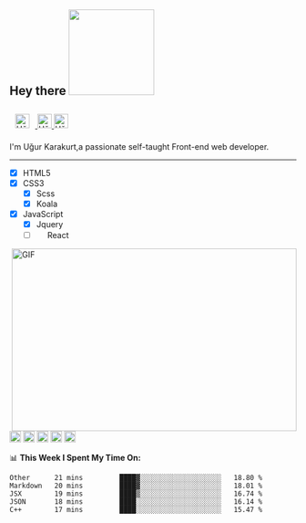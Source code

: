 
## Hey there <img src="https://media.giphy.com/media/XfUq4YqOcyHfrTEM5l/giphy.gif" width="150px">
<a href="https://www.linkedin.com/in/u%C4%9Fur-karakurt-8b77b6154/" target="_blank">
  <img style="padding: 10px;" alt="Uğur Karakurt | LinkedIn" width="25px" src="https://www.flaticon.com/svg/vstatic/svg/174/174857.svg?token=exp=1615462541~hmac=8c76a1dec278b39f720a1c5ad261c882"/>
</a>
<a href="https://www.instagram.com/ugurkarakurt7/" target="_blank">
  <img alt="Uğur Karakurt | Instagram" width="25px" src="https://www.flaticon.com/svg/vstatic/svg/174/174855.svg?token=exp=1615463225~hmac=096ad99503aca29c94dcad9a08b5937e"/>
</a>
<a href="https://assets.stickpng.com/images/580b57fcd9996e24bc43c53e.png" target="_blank">
  <img alt="Uğur Karakurt | Twitter" width="25px" src="https://www.flaticon.com/svg/vstatic/svg/174/174876.svg?token=exp=1615463224~hmac=1a2af9da322c91d1704e06d9739a6c2e"/>
</a>
 <p>I'm Uğur Karakurt,a passionate self-taught Front-end web developer.</p> 

<hr />



- [x] HTML5
- [x] CSS3
    - [x] Scss
    - [x] Koala
- [x] JavaScript
    - [x] Jquery
    - [ ] <img width="15px" src="https://media.giphy.com/media/l4FGIO2vCfJkakBtC/giphy.gif"/> React
<img align="right" alt="GIF" src="https://github.com/abhisheknaiidu/abhisheknaiidu/blob/master/code.gif?raw=true" width="500" height="320" />
<code><img height="20" src="https://media.giphy.com/media/kH6CqYiquZawmU1HI6/giphy.gif"></code>
<code><img height="20" src="https://media.giphy.com/media/fsEaZldNC8A1PJ3mwp/giphy.gif"></code>
<code><img height="20" src="https://media.giphy.com/media/XAxylRMCdpbEWUAvr8/giphy.gif"></code>
<code><img height="20" src="https://media.giphy.com/media/ln7z2eWriiQAllfVcn/giphy.gif"></code>
<code><img height="20" src="https://media.giphy.com/media/eNAsjO55tPbgaor7ma/giphy.gif"></code>


📊 **This Week I Spent My Time On:**
<!--START_SECTION:waka-->
```text
Other      21 mins         ████▓░░░░░░░░░░░░░░░░░░░░   18.80 % 
Markdown   20 mins         ████▓░░░░░░░░░░░░░░░░░░░░   18.01 % 
JSX        19 mins         ████▒░░░░░░░░░░░░░░░░░░░░   16.74 % 
JSON       18 mins         ████░░░░░░░░░░░░░░░░░░░░░   16.14 % 
C++        17 mins         ████░░░░░░░░░░░░░░░░░░░░░   15.47 % 
```


  


